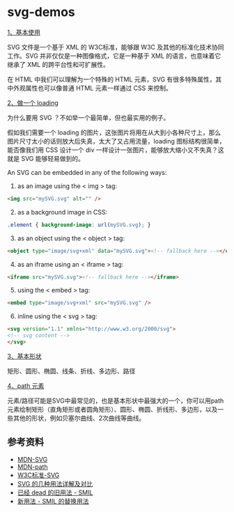 # svg-demos


[1、基本使用](./demo/test1.html)

SVG 文件是一个基于 XML 的 W3C标准，能够跟 W3C 及其他的标准化技术协同工作。SVG 并非仅仅是一种图像格式，它是一种基于 XML 的语言，也意味着它继承了 XML 的跨平台性和可扩展性。

在 HTML 中我们可以理解为一个特殊的 HTML 元素，SVG 有很多特殊属性，其中外观属性也可以像普通 HTML 元素一样通过 CSS 来控制。


[2、做一个 loading](./demo/test2.html)

为什么要用 SVG ？不如举一个最简单，但也最实用的例子。

假如我们需要一个 loading 的图片，这张图片将用在从大到小各种尺寸上，那么图片尺寸太小的话则放大后失真，太大了又占用流量，loading 图标结构很简单，能否像我们用 CSS 设计一个 div 一样设计一张图片，能够放大缩小又不失真？这就是 SVG 能够轻易做到的。

An SVG can be embedded in any of the following ways:

1) as an image using the < img > tag:

```html
<img src="mySVG.svg" alt="" />
```

2) as a background image in CSS:

```css
.element { background-image: url(mySVG.svg); }
```

3) as an object using the < object > tag:

```html
<object type="image/svg+xml" data="mySVG.svg"><!-- fallback here --></object>
```

4) as an iframe using an < iframe > tag:

```html
<iframe src="mySVG.svg"><!-- fallback here --></iframe>
```

5) using the < embed > tag:

```html
<embed type="image/svg+xml" src="mySVG.svg" />
```

6) inline using the < svg > tag:

```html
<svg version="1.1" xmlns="http://www.w3.org/2000/svg">
<!-- svg content -->
</svg>
```

[3、基本形状](./demo/test3.html)

矩形、圆形、椭圆、线条、折线、多边形、路径

[4、path 元素](./demo/test4.html)

<path> 元素/路径可能是SVG中最常见的，也是基本形状中最强大的一个，你可以用path元素绘制矩形（直角矩形或者圆角矩形）、圆形、椭圆、折线形、多边形，以及一些其他的形状，例如贝塞尔曲线、2次曲线等曲线。

参考资料
---------

* [MDN-SVG](https://developer.mozilla.org/zh-CN/docs/Web/SVG)
* [MDN-path](https://developer.mozilla.org/zh-CN/docs/Web/SVG/Tutorial/Paths)
* [W3C标准-SVG](https://www.w3.org/Graphics/SVG/)
* [SVG 的几种用法详解及对比](https://www.smashingmagazine.com/2014/11/styling-and-animating-svgs-with-css/#style-cascades)
* [已经 dead 的旧用法 - SMIL](https://css-tricks.com/guide-svg-animations-smil/)
* [新用法 - SMIL 的替换用法](https://css-tricks.com/smil-is-dead-long-live-smil-a-guide-to-alternatives-to-smil-features/)
